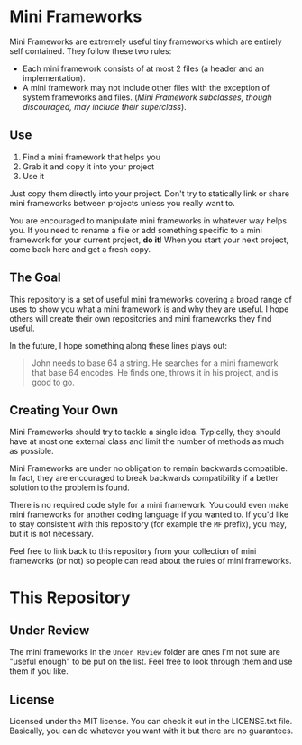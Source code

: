Mini Frameworks
===============

Mini Frameworks are extremely useful tiny frameworks which are entirely self contained. They follow these two rules:

- Each mini framework consists of at most 2 files (a header and an implementation).
- A mini framework may not include other files with the exception of system frameworks and files. (*Mini Framework subclasses, though discouraged, may include their superclass*).


Use
---

1. Find a mini framework that helps you
2. Grab it and copy it into your project
3. Use it

Just copy them directly into your project. Don't try to statically link or share mini frameworks between projects unless you really want to.

You are encouraged to manipulate mini frameworks in whatever way helps you. If you need to rename a file or add something specific to a mini framework for your current project, **do it**! When you start your next project, come back here and get a fresh copy.


The Goal
--------

This repository is a set of useful mini frameworks covering a broad range of uses to show you what a mini framework is and why they are useful. I hope others will create their own repositories and mini frameworks they find useful.

In the future, I hope something along these lines plays out:

> John needs to base 64 a string. He searches for a mini framework that base 64 encodes. He finds one, throws it in his project, and is good to go.


Creating Your Own
-----------------

Mini Frameworks should try to tackle a single idea. Typically, they should have at most one external class and limit the number of methods as much as possible.

Mini Frameworks are under no obligation to remain backwards compatible. In fact, they are encouraged to break backwards compatibility if a better solution to the problem is found.

There is no required code style for a mini framework. You could even make mini frameworks for another coding language if you wanted to. If you'd like to stay consistent with this repository (for example the `MF` prefix), you may, but it is not necessary.

Feel free to link back to this repository from your collection of mini frameworks (or not) so people can read about the rules of mini frameworks.


This Repository
===============


Under Review
------------

The mini frameworks in the `Under Review` folder are ones I'm not sure are "useful enough" to be put on the list. Feel free to look through them and use them if you like.


License
-------

Licensed under the MIT license. You can check it out in the LICENSE.txt file. Basically, you can do whatever you want with it but there are no guarantees.